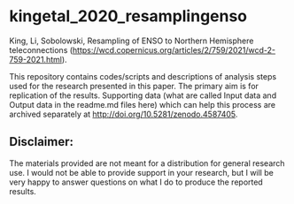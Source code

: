 # kingetal_2020_resamplingenso

King, Li, Sobolowski, Resampling of ENSO to Northern Hemisphere teleconnections (https://wcd.copernicus.org/articles/2/759/2021/wcd-2-759-2021.html).

This repository contains codes/scripts and descriptions of analysis steps used for the research presented in this paper. The primary aim is for replication of the results. Supporting data (what are called Input data and Output data in the readme.md files here) which can help this process are archived separately at http://doi.org/10.5281/zenodo.4587405. 

## Disclaimer: 
The materials provided are not meant for a distribution for general research use. I would not be able to provide support in your research, but I will be very happy to answer questions on what I do to produce the reported results.   
